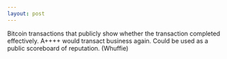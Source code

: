 ```yaml
---
layout: post
---
```

Bitcoin transactions that publicly show whether the transaction completed effectively.
A++++ would transact business again.
Could be used as a public scoreboard of reputation.
(Whuffie)
